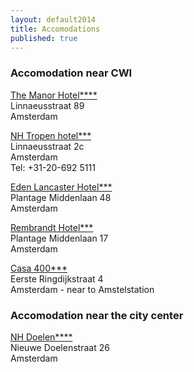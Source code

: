 ```yaml
---
layout: default2014
title: Accomodations
published: true
---
```


### Accomodation near CWI

[The Manor Hotel****](http://www.hampshire-hotels.com/hotel/101/The_Manor_Hotel_Amsterdam_-_Hampshire_Eden.html)  
Linnaeusstraat 89  
Amsterdam  

[NH Tropen hotel***](http://www.nh-hotels.com/nh/en/hotels/the-netherlands/amsterdam/nh-tropen.html)  
Linnaeusstraat 2c  
Amsterdam  
Tel: +31-20-692 5111  

[Eden Lancaster Hotel***](http://www.edenlancasterhotel.com/en)  
Plantage Middenlaan 48  
Amsterdam  

[Rembrandt Hotel***](http://www.hotelrembrandt.nl)  
Plantage Middenlaan 17  
Amsterdam  

[Casa 400***](http://www.hotelcasa400.nl)  
Eerste Ringdijkstraat 4  
Amsterdam - near to Amstelstation  

### Accomodation near the city center

[NH Doelen****](http://www.nh-hotels.com/nh/en/hotels/the-netherlands/amsterdam/nh-doelen.html)  
Nieuwe Doelenstraat 26  
Amsterdam  
